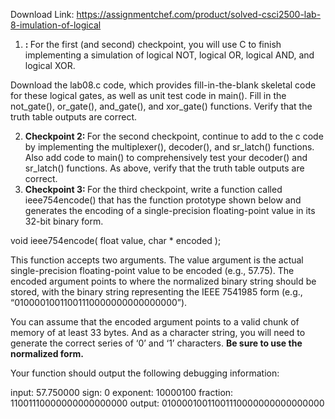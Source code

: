 Download Link: https://assignmentchef.com/product/solved-csci2500-lab-8-imulation-of-logical
<br>
<ol>

 <li><strong>: </strong>For the first (and second) checkpoint, you will use C to finish implementing a simulation of logical NOT, logical OR, logical AND, and logical XOR.</li>

</ol>

Download the lab08.c code, which provides fill-in-the-blank skeletal code for these logical gates, as well as unit test code in main(). Fill in the not_gate(), or_gate(), and_gate(), and xor_gate() functions. Verify that the truth table outputs are correct.

<ol start="2">

 <li><strong>Checkpoint 2: </strong>For the second checkpoint, continue to add to the c code by implementing the multiplexer(), decoder(), and sr_latch() functions. Also add code to main() to comprehensively test your decoder() and sr_latch() functions. As above, verify that the truth table outputs are correct.</li>

 <li><strong>Checkpoint 3: </strong>For the third checkpoint, write a function called ieee754encode() that has the function prototype shown below and generates the encoding of a single-precision floating-point value in its 32-bit binary form.</li>

</ol>

void ieee754encode( float value, char * encoded );

This function accepts two arguments. The value argument is the actual single-precision floating-point value to be encoded (e.g., 57.75). The encoded argument points to where the normalized binary string should be stored, with the binary string representing the IEEE 7541985 form (e.g., “01000010011001110000000000000000”).

You can assume that the encoded argument points to a valid chunk of memory of at least 33 bytes. And as a character string, you will need to generate the correct series of ‘0’ and ‘1’ characters. <strong>Be sure to use the normalized form.</strong>

Your function should output the following debugging information:

input: 57.750000 sign: 0 exponent: 10000100 fraction: 11001110000000000000000 output: 01000010011001110000000000000000